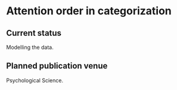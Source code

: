 Attention order in categorization
=================================

Current status
--------------
Modelling the data.

Planned publication venue
-------------------------
Psychological Science.
